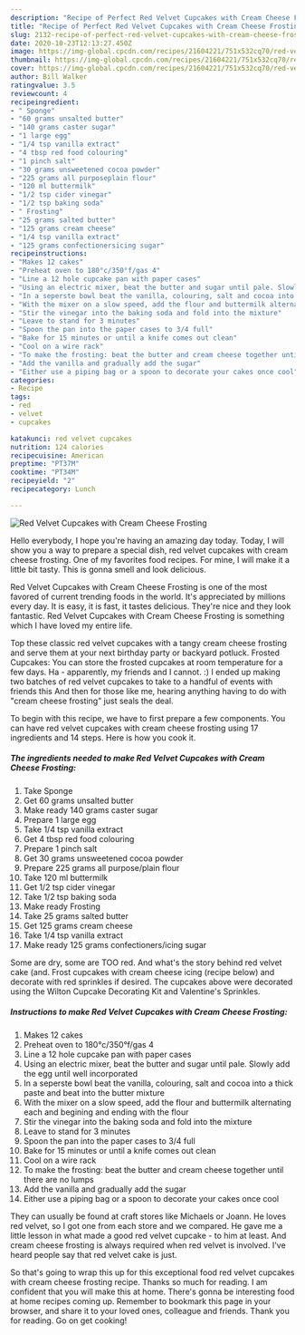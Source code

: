```yaml
---
description: "Recipe of Perfect Red Velvet Cupcakes with Cream Cheese Frosting"
title: "Recipe of Perfect Red Velvet Cupcakes with Cream Cheese Frosting"
slug: 2132-recipe-of-perfect-red-velvet-cupcakes-with-cream-cheese-frosting
date: 2020-10-23T12:13:27.450Z
image: https://img-global.cpcdn.com/recipes/21604221/751x532cq70/red-velvet-cupcakes-with-cream-cheese-frosting-recipe-main-photo.jpg
thumbnail: https://img-global.cpcdn.com/recipes/21604221/751x532cq70/red-velvet-cupcakes-with-cream-cheese-frosting-recipe-main-photo.jpg
cover: https://img-global.cpcdn.com/recipes/21604221/751x532cq70/red-velvet-cupcakes-with-cream-cheese-frosting-recipe-main-photo.jpg
author: Bill Walker
ratingvalue: 3.5
reviewcount: 4
recipeingredient:
- " Sponge"
- "60 grams unsalted butter"
- "140 grams caster sugar"
- "1 large egg"
- "1/4 tsp vanilla extract"
- "4 tbsp red food colouring"
- "1 pinch salt"
- "30 grams unsweetened cocoa powder"
- "225 grams all purposeplain flour"
- "120 ml buttermilk"
- "1/2 tsp cider vinegar"
- "1/2 tsp baking soda"
- " Frosting"
- "25 grams salted butter"
- "125 grams cream cheese"
- "1/4 tsp vanilla extract"
- "125 grams confectionersicing sugar"
recipeinstructions:
- "Makes 12 cakes"
- "Preheat oven to 180°c/350°f/gas 4"
- "Line a 12 hole cupcake pan with paper cases"
- "Using an electric mixer, beat the butter and sugar until pale. Slowly add the egg until well incorporated"
- "In a seperste bowl beat the vanilla, colouring, salt and cocoa into a thick paste and beat into the butter mixture"
- "With the mixer on a slow speed, add the flour and buttermilk alternating each and begining and ending with the flour"
- "Stir the vinegar into the baking soda and fold into the mixture"
- "Leave to stand for 3 minutes"
- "Spoon the pan into the paper cases to 3/4 full"
- "Bake for 15 minutes or until a knife comes out clean"
- "Cool on a wire rack"
- "To make the frosting: beat the butter and cream cheese together until there are no lumps"
- "Add the vanilla and gradually add the sugar"
- "Either use a piping bag or a spoon to decorate your cakes once cool"
categories:
- Recipe
tags:
- red
- velvet
- cupcakes

katakunci: red velvet cupcakes 
nutrition: 124 calories
recipecuisine: American
preptime: "PT37M"
cooktime: "PT34M"
recipeyield: "2"
recipecategory: Lunch

---
```



![Red Velvet Cupcakes with Cream Cheese Frosting](https://img-global.cpcdn.com/recipes/21604221/751x532cq70/red-velvet-cupcakes-with-cream-cheese-frosting-recipe-main-photo.jpg)

Hello everybody, I hope you're having an amazing day today. Today, I will show you a way to prepare a special dish, red velvet cupcakes with cream cheese frosting. One of my favorites food recipes. For mine, I will make it a little bit tasty. This is gonna smell and look delicious.

Red Velvet Cupcakes with Cream Cheese Frosting is one of the most favored of current trending foods in the world. It's appreciated by millions every day. It is easy, it is fast, it tastes delicious. They're nice and they look fantastic. Red Velvet Cupcakes with Cream Cheese Frosting is something which I have loved my entire life.

Top these classic red velvet cupcakes with a tangy cream cheese frosting and serve them at your next birthday party or backyard potluck. Frosted Cupcakes: You can store the frosted cupcakes at room temperature for a few days. Ha - apparently, my friends and I cannot. :) I ended up making two batches of red velvet cupcakes to take to a handful of events with friends this And then for those like me, hearing anything having to do with &#34;cream cheese frosting&#34; just seals the deal.


To begin with this recipe, we have to first prepare a few components. You can have red velvet cupcakes with cream cheese frosting using 17 ingredients and 14 steps. Here is how you cook it.

<!--inarticleads1-->

##### The ingredients needed to make Red Velvet Cupcakes with Cream Cheese Frosting:

1. Take  Sponge
1. Get 60 grams unsalted butter
1. Make ready 140 grams caster sugar
1. Prepare 1 large egg
1. Take 1/4 tsp vanilla extract
1. Get 4 tbsp red food colouring
1. Prepare 1 pinch salt
1. Get 30 grams unsweetened cocoa powder
1. Prepare 225 grams all purpose/plain flour
1. Take 120 ml buttermilk
1. Get 1/2 tsp cider vinegar
1. Take 1/2 tsp baking soda
1. Make ready  Frosting
1. Take 25 grams salted butter
1. Get 125 grams cream cheese
1. Take 1/4 tsp vanilla extract
1. Make ready 125 grams confectioners/icing sugar


Some are dry, some are TOO red. And what&#39;s the story behind red velvet cake (and. Frost cupcakes with cream cheese icing (recipe below) and decorate with red sprinkles if desired. The cupcakes above were decorated using the Wilton Cupcake Decorating Kit and Valentine&#39;s Sprinkles. 

<!--inarticleads2-->

##### Instructions to make Red Velvet Cupcakes with Cream Cheese Frosting:

1. Makes 12 cakes
1. Preheat oven to 180°c/350°f/gas 4
1. Line a 12 hole cupcake pan with paper cases
1. Using an electric mixer, beat the butter and sugar until pale. Slowly add the egg until well incorporated
1. In a seperste bowl beat the vanilla, colouring, salt and cocoa into a thick paste and beat into the butter mixture
1. With the mixer on a slow speed, add the flour and buttermilk alternating each and begining and ending with the flour
1. Stir the vinegar into the baking soda and fold into the mixture
1. Leave to stand for 3 minutes
1. Spoon the pan into the paper cases to 3/4 full
1. Bake for 15 minutes or until a knife comes out clean
1. Cool on a wire rack
1. To make the frosting: beat the butter and cream cheese together until there are no lumps
1. Add the vanilla and gradually add the sugar
1. Either use a piping bag or a spoon to decorate your cakes once cool


They can usually be found at craft stores like Michaels or Joann. He loves red velvet, so I got one from each store and we compared. He gave me a little lesson in what made a good red velvet cupcake - to him at least. And cream cheese frosting is always required when red velvet is involved. I&#39;ve heard people say that red velvet cake is just. 

So that's going to wrap this up for this exceptional food red velvet cupcakes with cream cheese frosting recipe. Thanks so much for reading. I am confident that you will make this at home. There's gonna be interesting food at home recipes coming up. Remember to bookmark this page in your browser, and share it to your loved ones, colleague and friends. Thank you for reading. Go on get cooking!
